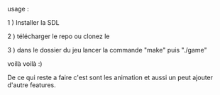 usage :

1 ) Installer la SDL

2 ) télécharger le repo ou clonez le

3 ) dans le dossier du jeu lancer la commande "make" puis "./game"

voilà voilà :)


De ce qui reste a faire c'est sont les animation et aussi un peut ajouter d'autre features.
